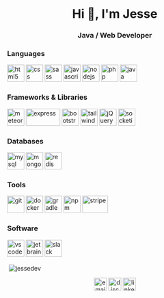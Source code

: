 <h1 align="center">Hi 👋, I'm Jesse</h1>
<h3 align="center">Java / Web Developer</h3>

<h3 align="left">Languages</h3>
<p align="left">
  <img src="https://www.vectorlogo.zone/logos/w3_html5/w3_html5-icon.svg" alt="html5" width="40" height="40" />
  <img src="https://cdn.worldvectorlogo.com/logos/css3.svg" alt="css" width="40" height="40" />
  <img src="https://www.vectorlogo.zone/logos/sass-lang/sass-lang-icon.svg" alt="sass" width="40" height="40" />
  <img src="https://upload.vectorlogo.zone/logos/javascript/images/239ec8a4-163e-4792-83b6-3f6d96911757.svg" alt="javascript" width="40" height="40" />
  <img src="https://www.vectorlogo.zone/logos/nodejs/nodejs-icon.svg" alt="nodejs" width="40" height="40" />
  <img src="https://www.vectorlogo.zone/logos/php/php-icon.svg" alt="php" width="40" height="40" />
  <img src="https://www.vectorlogo.zone/logos/java/java-icon.svg" alt="java" width="40" height="40" />
</p>


<h3 align="left">Frameworks & Libraries</h3>
<p align="left">
  <img src="https://www.vectorlogo.zone/logos/meteor/meteor-icon.svg" alt="meteor" width="40" height="40" />
  <img src="https://www.vectorlogo.zone/logos/expressjs/expressjs-ar21.svg" alt="express" width="80" height="40" />
  <img src="https://www.vectorlogo.zone/logos/getbootstrap/getbootstrap-icon.svg" alt="bootstrap" width="40" height="40" />
  <img src="https://www.vectorlogo.zone/logos/tailwindcss/tailwindcss-icon.svg" alt="tailwindcss" width="40" height="40" />
  <img src="https://www.vectorlogo.zone/logos/jquery/jquery-icon.svg" alt="jQuery" width="40" height="40" />
  <img src="https://www.vectorlogo.zone/logos/socketio/socketio-icon.svg" alt="socketio" width="40" height="40" />
</p>

<h3 align="left">Databases</h3>
<p align="left">
  <img src="https://www.vectorlogo.zone/logos/mysql/mysql-icon.svg" alt="mysql" width="40" height="40" />
  <img src="https://www.vectorlogo.zone/logos/mongodb/mongodb-icon.svg" alt="mongodb" width="40" height="40" />
  <img src="https://www.vectorlogo.zone/logos/redis/redis-icon.svg" alt="redis" width="40" height="40" />
</p>


<h3 align="left">Tools</h3>
<p align="left">
  <img src="https://www.vectorlogo.zone/logos/git-scm/git-scm-icon.svg" alt="git" width="40" height="40" />
  <img src="https://www.vectorlogo.zone/logos/docker/docker-icon.svg" alt="docker" width="40" height="40" />
  <img src="https://www.vectorlogo.zone/logos/gradle/gradle-icon.svg" alt="gradle" width="40" height="40" />
  <img src="https://www.vectorlogo.zone/logos/npmjs/npmjs-ar21.svg" alt="npm" width="40" height="40" />
  <img src="https://www.vectorlogo.zone/logos/stripe/stripe-ar21.svg" alt="stripe" width="60" height="40" />
</p>

<h3 align="left">Software</h3>
<p align="left">
  <img src="https://www.vectorlogo.zone/logos/visualstudio_code/visualstudio_code-icon.svg" alt="vscode" width="40" height="40" />
  <img src="https://www.vectorlogo.zone/logos/jetbrains/jetbrains-icon.svg" alt="jetbrains" width="40" height="40" />
  <img src="https://www.vectorlogo.zone/logos/slack/slack-icon.svg" alt="slack" width="40" height="40" />
</p>

<p>&nbsp;<img align="center" src="https://github-readme-stats.vercel.app/api?username=jessedev&show_icons=true" alt="jessedev" /></p>

<p align="center">
  <a href="mailto:jesse@creativework.nl" target="blank"><img src="https://www.flaticon.com/svg/static/icons/svg/561/561188.svg" alt="email" width="30" height="30"></a>
  <a href="https://discordapp.com/users/297036127402197003" target="blank"><img src="https://www.vectorlogo.zone/logos/discordapp/discordapp-icon.svg" alt="discord" width="30" height="30"></a>
  <a href="http://linkedin.com/in/jessedev" target="blank"><img src="https://www.vectorlogo.zone/logos/linkedin/linkedin-icon.svg" alt="linkedin" width="30" height="30"></a>
</p>


